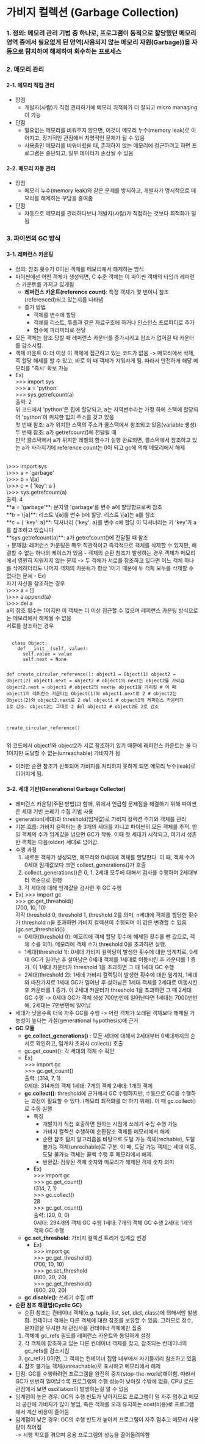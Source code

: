 # 가비지 컬렉션 (Garbage Collection)

### 1. 정의: 메모리 관리 기법 중 하나로, 프로그램이 동적으로 할당했던 메모리 영역 중에서 필요없게 된 영역(사용되지 않는 메모리 자원(Garbage))을 자동으로 탐지하여 해제하여 회수하는 프로세스 <br>

### 2. 메모리 관리 <br>
#### 2-1. 메모리 직접 관리 <br>
+ 장점
  - 개발자(사람)가 직접 관리하기에 메모리 최적화가 더 잘되고 micro managing이 가능
+ 단점
  - 필요없는 메모리를 비워주지 않으면, 이것이 메모리 누수(memory leak)로 이어지고, 장기적인 관점에서 치명적인 문제가 될 수 있음
  - 사용중인 메모리를 비워버렸을 때, 존재하지 않는 메모리에 접근하려고 하면 프로그램은 중단되고, 일부 데이터가 손상될 수 있음


#### 2-2. 메모리 자동 관리 <br>
+ 장점 <br>
  - 메모리 누수(memory leak)와 같은 문제를 방지하고, 개발자가 명시적으로 메모리를 해제하는 부담을 줄여줌
+ 단점
  - 자동으로 메모리를 관리하다보니 개발자(사람)가 직접하는 것보다 최적화가 덜 됨

### 3. 파이썬의 GC 방식
#### 3-1. 레퍼런스 카운팅
+ 정의: 참조 횟수가 0이된 객체를 메모리에서 해제하는 방식
+ 파이썬에선 어떤 객체가 생성되면, C 수준 객체는 이 파이썬 객체의 타입과 레퍼런스 카운트를 가지고 있게됨
  - **레퍼런스 카운트(reference count)**: 특정 객체가 몇 번이나 참조(referenced)되고 있는지를 나타냄
  - 증가 방법
    * 객체를 변수에 할당
    * 객체를 리스트, 튜플과 같은 자료구조에 하거나 인스턴스 프로퍼티로 추가
    * 함수에 파라미터로 전달
+ 모든 객체는 참조 당할 때 레퍼런스 카운터를 증가시키고 참조가 없어질 때 카운터를 감소시킴.
+ 객체 카운트 0: 더 이상 이 객체에 접근하고 있는 코드가 없음 -> 메모리에서 삭제, 즉 할당 해제를 할 수 있고, 바로 이 때 객체가 지워지게 됨. 따라서 안전하게 해당 메모리를 "즉시' 확보 가능
+ Ex) <br>
\>>> import sys <br>
\>>> a = 'python' <br>
\>>> sys.getrefcount(a) <br>
출력: 2 <br>
위 코드에서 'python'은 힙에 할당되고, a는 지역변수라는 가정 하에 스택에 할당되어 'python'이 위치한 힙의 주소를 갖고 있음 <br>
첫 번째 참조: a가 위치한 스택의 주소가 콜스택에서 참조되고 있음(variable 생성) <br>
두 번째 참조: a가 getrefcount()에 전달될 때 <br>
만약 콜스택에서 a가 위치한 레벨의 함수가 실행 완료되면, 콜스택에서 참조하고 있는 a가 사라지기에 reference count는 0이 되고 gc에 의해 메모리에서 해제 <br>
 <br>
\>>> import sys <br>
\>>> a = 'garbage' <br>
\>>> b = \[a] <br>
\>>> c = { 'key': a } <br>
\>>> sys.getrefcount(a) <br>
출력: 4 <br>
**a = 'garbage'**: 문자열 'garbage'를 변수 a에 할당함으로써 참조 <br>
**b = \[a]**: 리스트 \[a]를 변수 b에 할당. 리스트 \[a]는 a를 참조 <br>
**c = { 'key': a}**:  딕셔너리 {'key': a}를 변수 c에 할당 이 딕셔너리는 키 'key'가 a를 참조하고 있습니다 <br>
**sys.getrefcount(a)**: a가 getrefcount()에 전달될 때 참조 <br>
+ 문제점: 레퍼런스 카운팅은 매우 직관적이고 즉각적으로 객체를 삭제할 수 있지만, 해결할 수 없는 하나의 케이스가 있음
  - 객체의 순환 참조가 발생하는 경우 객체가 메모리에서 영원히 지워지지 않는 문제 -> 두 객체가 서로를 참조하고 있다면 어느 객체 하나를 삭제하더라도 나머지 객체의 카운트가 항상 1이기 때문에 두 객체 모두를 삭제할 수 없다는 문제
  - Ex) <br>
  자기 자신을 참조하는 경우 <br>
  \>>> a = [] <br>
  \>>> a.append(a) <br>
  \>>> del a <br>
  a의 참조 횟수는 1이지만 이 객체는 더 이상 접근할 수 없으며 레퍼런스 카운팅 방식으로는 메모리에서 해제될 수 없음 <br>
  서로를 참조하는 경우 <br>
  <pre>
  <code>
  class Object:
    def __init__(self, value):
      self.value = value
      self.next = None
    
  def create_circular_reference():
    object1 = Object(1)
    object2 = Object(2)
    object1.next = object2  # object1의 next는 object2를 가리킴
    object2.next = object1  # object2의 next는 object1을 가리킴
    # 이 때 object1의 레퍼런스 카운터는 Object(1)와 object1.next로 2
    # object2는 Object(2)와 object2.next로 2
    del object1  # object1의 레퍼런스 카운터가 1로 감소. object2는 그대로 2
    del object2  # object2도 2로 감소

  create_circular_reference() 
  </code>
  </pre>
  위 코드에서 object1와 object2가 서로 참조하기 있기 때문에 레퍼런스 카운트는 둘 다 1이지만 도달할 수 없는(unreachable) 가비지가 됨
  - 이러한 순환 참조가 반복되어 가비지를 처리하지 못하게 되면 메모리 누수(leak)로 이어지게 됨.

#### 3-2. 세대 기반(Generational Garbage Collector)
+ 레퍼런스 카운팅(주된 방법)과 함께, 위에서 언급함 문제점을 해결하기 위해 파이썬은 세대 기반 쓰레기 수집 기법 사용
+ generation(세대)과 threshold(임계값)로 가비지 컬렉션 주기와 객체를 관리
+ 기본 흐름: 가비지 컬렉터는 총 3개의 세대를 지니고 파이썬의 모든 객체를 추적. 만일 객체의 수가 임계값을 넘으면 GC가 작동. 이때 첫 세대가 시작되고, 여기서 생존한 객체는 다음(older) 세대로 넘어감.
+ 수행 과정
  1. 새로운 객체가 생성되면, 메모리와 0세대에 객체를 할당한다. 이 때, 객체 수가 0세대 임계값보다 크면 collect_generations()가 호출
  2. collect_generations()은 0, 1, 2세대 모두에 대해서 검사를 수행하며 2세대부터 역순으로 진행
  3. 각 세대에 대해 임계값을 검사한 후 GC 수행
+ Ex)
\>>> import gc <br>
\>>> gc.get_threshold() <br>
(700, 10, 10) <br>
각각 threshold 0, threshold 1, threshold 2를 의미, n세대에 객체를 할당한 횟수가 threshold n을 초과하면 가비지 컬렉션이 수행되며 이 값은 변경할 수 있음(gc.set_threshold()) <br>
  - 0세대(threshold 0): 메모리에 객체 할당 횟수에 해제된 횟수를 뺀 값으로, 객체 수를 의미. 메모리에 객체 수가 threshold 0을 초과하면 실행.
  - 1세대(threshold 1): 0세대 가비지 컬렉팅이 발생한 횟수에 대한 임계치로, 0세대 GC가 일어난 후 살아남은 0세대 객체를 1세대로 이동시킨 후 카운터를 1 증가. 이 1세대 카운터가 threshold 1을 초과하면 그 때 1세대 GC 수행
  - 2세대(threshold 2): 1세데 가비지 컬렉팅이 발생한 횟수에 대한 임계치, 1세대와 마찬가지로 1세대 GC가 일어난 후 살아남은 1세대 객체를 2세대로 이동시킨 후 카운터를 1 증가. 이 2세대 카운터가 threshold 1을 초과하면 그 때 2세대 GC 수행
-> 0세대 GC가 객체 생성 700번만에 일어난다면 1세대는 7000번만에, 2세대는 7만번만에 일어남
+ 세대가 낮을수록 더욱 자주 GC를 수행 -> 어린 객체가 오래된 객체보다 해제될 가능성이 높다는 가설(generational hypothesis)에 근거
+ **GC 모듈**
  - **gc.collect_generations()** : 모든 세대에 대해서 2세대부터 0세대까지의 순서로 확인하고, 임계치 초과시 collect() 호출
  - gc.get_count(): 각 세대의 객체 수 확인
  - Ex) <br>
  \>>> import gc <br>
  \>>> gc.get_count() <br>
  출력: (314, 7, 1) <br>
  0세대: 314개의 객체  1세대: 7개의 객체  2세대: 1개의 객체
  - **gc.collect()**: threshold에 근거해서 GC 수행하지만, 수동으로 GC를 수행하는 과정이 필요할 수 있다. (메모리 최적화를 더 하기 위해). 이 때 gc.collect()로 수동 실행
    * 특징
      + 개발자가 직접 호출하면 원하는 시점에 쓰레기 수집 수행 가능
      + 가비지 컬렉션 수행하여 순환참조 객체를 메모리에서 해제
      + 순환 참조 탐지 알고리즘을 바탕으로 도달 가능 객체(rechable), 도달 불가능 객체(unrechable)로 구분. 이 때, 도달 가능 객체는 세대 이동, 도달 불가능 객체는 콜백 수행 후 메모리에서 해제.
      + 반환값: 점유된 객체 숫자와 메모리가 해제된 객체 숫자 의미
    * Ex) <br>
  \>>> import gc <br>
  \>>> gc.get_count() <br>
  (314, 7, 1) <br>
  \>>> gc.collect() <br>
  28 <br>
  \>>> gc.get_count() <br>
  출력: (20, 0, 0) <br>
  0세대: 294개의 객체 GC 수행  1세대: 7개의 객체 GC 수행  2세대: 1개의 객체 GC 수행
  - **gc.set_threshold**: 가비지 컬렉션 트리거 임계값 변경
    * Ex) <br>
    \>>> import gc <br>
    \>>> gc.get_threshold() <br>
    (700, 10, 10) <br>
    \>>> gc.set_threshold <br>
    (800, 20, 20) <br>
    \>>> gc.get_threshold() <br>
    (800, 20, 20)
  - **gc.disable()**: 쓰레기 수집 off
+ **순환 참조 해결법(Cyclic GC)**
  - 순환 참조는 컨테이너 객체(e.g. tuple, list, set, dict, class)에 의해서만 발생함. 컨테이너 객체는 다른 객체에 대한 참조를 보유할 수 있음. 그러므로 정수, 문자열을 무시한 채 관심사를 컨테이너 객체에만 집중
  1. 객체에 gc_refs 필드를 레퍼런스 카운트와 동일하게 설정 
  2. 각 객체에 참조하고 있는 다른 컨테이너 객체를 찾고, 참조되는 컨테이너의 gc_refs를 감소시킴
  3. gc_ref가 0이면, 그 객체는 컨테이너 집합 내부에서 자기들끼리 참조하고 있음
  4. 참조 불가능 객체(unreachable)로 표시하고 메모리에서 해제
+ 단점: GC를 수행하려면 프로그램을 완전히 중지(stop-the-world)해야함. 따라서 GC가 빈번히 일어날수록 프로그램의 수행 성능이 낮아질 수밖에 없음. CPU 로드 관점에서 보면 oscillation이 발생하는걸 알 수 있음
+ 임계점이 높은 경우: GC의 수행 빈도가 낮아지므로 프로그램이 덜 자주 멈추고 메모리 공간에 가비지가 많이 쌓임, 죽은 객체를 오래 유지하는 cost(비용)로 프로그램에서 계산 비용이 줄어듬
+ 임계점이 낮은 경우: GC의 수행 빈도가 높아져 프로그램이 자주 멈추고 메모리 사용량이 적어짐 <br>
-> 시행 착오를 겪으며 응용 프로그램의 성능을 끌어올려야함

